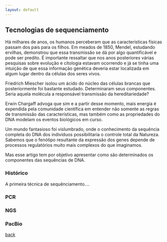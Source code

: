 ```yaml
---
layout: default
---
```


## Tecnologias de sequenciamento


Há milhares de anos, os humanos perceberam que as características físicas passam dos pais para os filhos. Em meados de 1850, Mendel, estudando ervilhas, demonstrou que essa transmissão se dá por algo quantificável e pode ser predito. É importante ressaltar que nos anos posteriores várias pesquisas sobre evolução e citologia estavam ocorrendo e já se tinha uma intuição de que essa informação genética deveria estar localizada em algum lugar dentro da células dos seres vivos. 

Friedrich Miescher isolou um ácido do núcleo das células brancas que posteriormente foi bastante estudado. Determinaram seus componentes. Seria aquela molécula a responsável transmissão da hereditariedade?

Erwin Chargaff advoga que sim e a partir desse momento, mais energia é expendida pela comunidade científica em entender não somente as regras de transmissão das características, mas também como as propriedades do DNA modelam os eventos biológicos em curso.

Um mundo fantasioso foi vislumbrado, onde o conhecimento da sequência completa do DNA dos indivíduos possibilitaria o controle total da Natureza. Sabemos que o fenótipo resultante da expressão dos genes depende de processos regulatórios muito mais complexos do que imaginamos.

Mas esse artigo tem por objetivo apresentar como são determinados os componentes das sequências de DNA.

### Histórico
A primeira técnica de sequênciamento....

### PCR

### NGS

### PacBio









 





 
 



[back](./)


